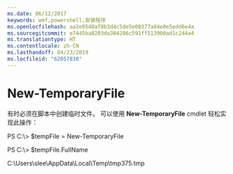 ```yaml
---
ms.date: 06/12/2017
keywords: wmf,powershell,安装程序
ms.openlocfilehash: aa2e9540af8b3d4c5de5e00377a84e0e5edd6e4a
ms.sourcegitcommit: e7445ba8203da304286c591ff513900ad1c244a4
ms.translationtype: HT
ms.contentlocale: zh-CN
ms.lasthandoff: 04/23/2019
ms.locfileid: "62057838"
---
```

# <a name="new-temporaryfile"></a>New-TemporaryFile
有时必须在脚本中创建临时文件。 可以使用 **New-TemporaryFile** cmdlet 轻松实现此操作：

PS C:\\&gt; $tempFile = New-TemporaryFile

PS C:\\&gt; $tempFile.FullName

C:\\Users\\slee\\AppData\\Local\\Temp\\tmp375.tmp
